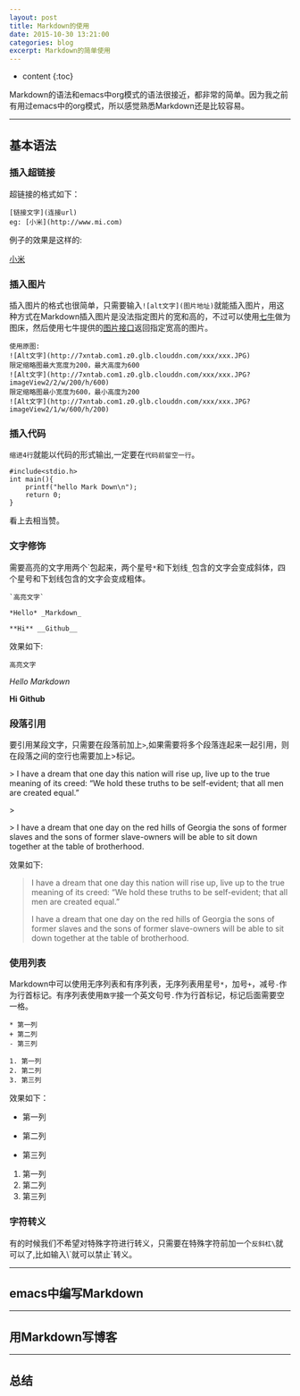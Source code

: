 ```yaml
---
layout: post
title: Markdown的使用
date: 2015-10-30 13:21:00
categories: blog
excerpt: Markdown的简单使用
---
```


* content
{:toc}

Markdown的语法和emacs中org模式的语法很接近，都非常的简单。因为我之前有用过emacs中的org模式，所以感觉熟悉Markdown还是比较容易。

---

## 基本语法

### 插入超链接

超链接的格式如下：

    [链接文字](连接url)
	eg: [小米](http://www.mi.com)
	
例子的效果是这样的:

[小米](http://www.mi.com)

### 插入图片

插入图片的格式也很简单，只需要输入`![alt文字](图片地址)`就能插入图片，用这种方式在Markdown插入图片是没法指定图片的宽和高的，不过可以使用[七牛](http://www.qiniu.com/)做为图床，然后使用七牛提供的[图片接口](http://developer.qiniu.com/docs/v6/api/reference/fop/image/imageview2.html)返回指定宽高的图片。

    使用原图:
    ![Alt文字](http://7xntab.com1.z0.glb.clouddn.com/xxx/xxx.JPG)
    限定缩略图最大宽度为200，最大高度为600
    ![Alt文字](http://7xntab.com1.z0.glb.clouddn.com/xxx/xxx.JPG?imageView2/2/w/200/h/600)
	限定缩略图最小宽度为600，最小高度为200
    ![Alt文字](http://7xntab.com1.z0.glb.clouddn.com/xxx/xxx.JPG?imageView2/1/w/600/h/200)

### 插入代码

`缩进4行`就能以代码的形式输出,一定要在`代码前留空一行`。

    #include<stdio.h>
    int main(){
        printf("hello Mark Down\n");
        return 0;
    }

看上去相当赞。

### 文字修饰

需要高亮的文字用两个\`包起来，两个星号`*`和下划线`_`包含的文字会变成斜体，四个星号和下划线包含的文字会变成粗体。

    `高亮文字`
	
    *Hello* _Markdown_
	
	**Hi** __Github__

效果如下:

`高亮文字`

*Hello* _Markdown_

**Hi** __Github__

### 段落引用

要引用某段文字，只需要在段落前加上`>`,如果需要将多个段落连起来一起引用，则在段落之间的空行也需要加上\>标记。

\> I have a dream that one day this nation will rise up, live up to the true meaning of its creed: “We hold these truths to be self-evident; that all men are created equal.”

\>

\> I have a dream that one day on the red hills of Georgia the sons of former slaves and the sons of former slave-owners will be able to sit down together at the table of brotherhood.

效果如下:

> I have a dream that one day this nation will rise up, live up to the true meaning of its creed: “We hold these truths to be self-evident; that all men are created equal.”
>
> I have a dream that one day on the red hills of Georgia the sons of former slaves and the sons of former slave-owners will be able to sit down together at the table of brotherhood.

### 使用列表

Markdown中可以使用无序列表和有序列表，无序列表用星号`*`，加号`+`，减号`-`作为行首标记。有序列表使用`数字`接一个英文句号`.`作为行首标记，标记后面需要空一格。

    * 第一列
	+ 第二列
	- 第三列

    1. 第一列
	2. 第二列
	3. 第三列
    
效果如下：
	
* 第一列
+ 第二列
- 第三列

1. 第一列
2. 第二列
3. 第三列

### 字符转义

有的时候我们不希望对特殊字符进行转义，只需要在特殊字符前加一个`反斜杠\`就可以了,比如输入\\\`就可以禁止\`转义。

---

## emacs中编写Markdown

---

## 用Markdown写博客

---

## 总结
